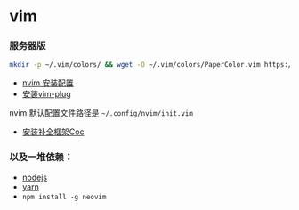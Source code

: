 # vim
### 服务器版
```sh
mkdir -p ~/.vim/colors/ && wget -O ~/.vim/colors/PaperColor.vim https://raw.githubusercontent.com/NLKNguyen/papercolor-theme/master/colors/PaperColor.vim && wget -O ~/.vimrc https://raw.githubusercontent.com/Yee2/vim/master/VPS.vim
```
- [nvim 安装配置](https://github.com/neovim/neovim/wiki/Installing-Neovim)
- [安装vim-plug](https://github.com/junegunn/vim-plug/wiki/tutorial)

nvim 默认配置文件路径是 `~/.config/nvim/init.vim`

- [安装补全框架Coc](https://github.com/neoclide/coc.nvim/wiki/Install-coc.nvim)

### 以及一堆依赖：
- [nodejs](https://nodejs.org/zh-cn/download/)
- [yarn](https://yarnpkg.com/zh-Hans/)
- `npm install -g neovim`
